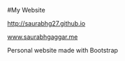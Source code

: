 #My Website

http://saurabhg27.github.io

www.saurabhgaggar.me

Personal website made with Bootstrap
